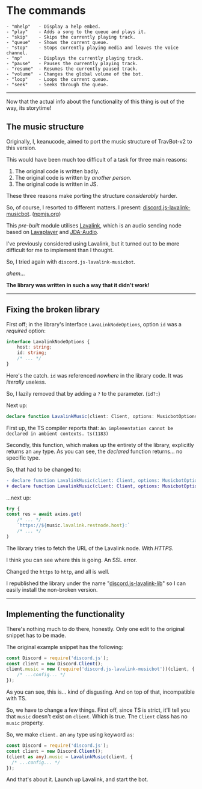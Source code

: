 # The commands

```lang-none
- "mhelp"   - Display a help embed.
- "play"    - Adds a song to the queue and plays it.
- "skip"    - Skips the currently playing track.
- "queue"   - Shows the current queue.
- "stop"    - Stops currently playing media and leaves the voice channel.
- "np"      - Displays the currently playing track.
- "pause"   - Pauses the currently playing track.
- "resume"  - Resumes the currently paused track.
- "volume"  - Changes the global volume of the bot.
- "loop"    - Loops the current queue.
- "seek"    - Seeks through the queue.
```

---

Now that the actual info about the functionality of this thing is out of the way, its storytime!

## The music structure

Originally, I, keanucode, aimed to port the music structure of TravBot-v2 to this version.

This would have been much too difficult of a task for three main reasons:

1. The original code is written badly.
2. The original code is written by *another person*.
3. The original code is written in JS.

These three reasons make porting the structure *considerably* harder.

So, of course, I resorted to different matters. I present: [discord.js-lavalink-musicbot](https://github.com/BluSpring/discord.js-lavalink-musicbot). ([npmjs.org](https://www.npmjs.com/package/discord.js-lavalink-musicbot))

This *pre-built* module utilises [Lavalink](https://github.com/Frederikam/Lavalink), which is an audio sending node based on [Lavaplayer](https://github.com/sedmelluq/lavaplayer) and [JDA-Audio](https://github.com/DV8FromTheWorld/JDA-Audio).

I've previously considered using Lavalink, but it turned out to be more difficult for me to implement than I thought.

So, I tried again with `discord.js-lavalink-musicbot`.

*ahem*...

**The library was written in such a way that it didn't work!**

---

## Fixing the broken library

First off; in the library's interface `LavaLinkNodeOptions`, option `id` was a *required* option:

```ts
interface LavalinkNodeOptions {
    host: string;
    id: string;
    /* ... */
}
```

Here's the catch. `id` was referenced *nowhere* in the library code.
It was *literally* useless.

So, I lazily removed that by adding a `?` to the parameter. (`id?:`)

Next up:

```ts
declare function LavalinkMusic(client: Client, options: MusicbotOptions) {}
```

First up, the TS compiler reports that: `An implementation cannot be declared in ambient contexts. ts(1183)`

Secondly, this function, which makes up the entirety of the library, explicitly returns an `any` type. As you can see, the *declared* function returns... no specific type.

So, that had to be changed to:

```diff
- declare function LavalinkMusic(client: Client, options: MusicbotOptions) {}
+ declare function LavalinkMusic(client: Client, options: MusicbotOptions): any
```

...next up:

```ts
try {
const res = await axios.get(
    /* ... */
    `https://${music.lavalink.restnode.host}:`
    /* ... */
)
```

The library tries to fetch the URL of the Lavalink node. With *HTTPS*.

I think you can see where this is going. An SSL error.

Changed the `https` to `http`, and all is well.

I republished the library under the name "[discord.js-lavalink-lib](https://npmjs.org/package/discord.js-lavalink-lib)" so I can easily install the non-broken version.

---

## Implementing the functionality

There's nothing much to do there, honestly. Only one edit to the original snippet has to be made.

The original example snippet has the following:

```ts
const Discord = require('discord.js');
const client = new Discord.Client();
client.music = new (require('discord.js-lavalink-musicbot'))(client, {
    /* ...config... */
});
```

As you can see, this is... kind of disgusting. And on top of that, incompatible with TS.

So, we have to change a few things. First off, since TS is strict, it'll tell you that `music` doesn't exist on `client`. Which is true. The `Client` class has no `music` property.

So, we make `client.` an `any` type using keyword `as`:

```ts
const Discord = require('discord.js');
const client = new Discord.Client();
(client as any).music = LavalinkMusic(client, {
  /* ...config... */
});
```

And that's about it. Launch up Lavalink, and start the bot.
